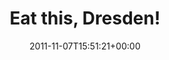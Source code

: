 ---
retweeted: false
source: <a href="http://itunes.apple.com/us/app/twitter/id409789998?mt=12" rel="nofollow">Twitter
  for Mac</a>
entities:
  hashtags: []
  symbols: []
  user_mentions: []
  urls:
  - url: http://t.co/uhP0G2PL
    expanded_url: http://www.leipzig.de/de/buerger/newsarchiv/2011/Aktuelle-Bevoelkerungszahl-Leipzig-hat-525245-Einwohner-21451.shtml
    display_url: leipzig.de/de/buerger/new…
    indices:
    - '19'
    - '39'
display_text_range:
- '0'
- '39'
favorite_count: '0'
id_str: '133572251638448128'
truncated: false
retweet_count: '1'
id: '133572251638448128'
possibly_sensitive: false
created_at: Mon Nov 07 15:51:21 +0000 2011
favorited: false
full_text: Eat this, Dresden!
lang: en
quote_url: http://www.leipzig.de/de/buerger/newsarchiv/2011/Aktuelle-Bevoelkerungszahl-Leipzig-hat-525245-Einwohner-21451.shtml
tags:
- pesos:twitter
date: '2011-11-07T15:51:21+00:00'
src: https://twitter.com/bascht/status/133572251638448128
original_url: https://twitter.com/bascht/status/133572251638448128
type: twitter_tweet
text: Eat this, Dresden!
title: Eat this, Dresden!

---
